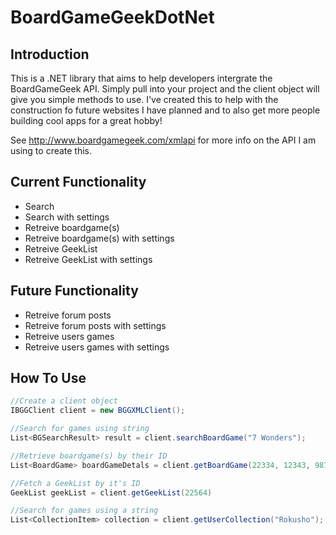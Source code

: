 BoardGameGeekDotNet
===================

Introduction
------------

This is a .NET library that aims to help developers intergrate the BoardGameGeek API.  Simply pull into your project and the client object will give you simple methods to use.  I've created this to help with the construction fo future websites I have planned and to also get more people building cool apps for a great hobby!

See http://www.boardgamegeek.com/xmlapi for more info on the API I am using to create this.

Current Functionality
---------------------

- Search
- Search with settings
- Retreive boardgame(s)
- Retreive boardgame(s) with settings
- Retreive GeekList
- Retreive GeekList with settings


Future Functionality
--------------------

- Retreive forum posts
- Retreive forum posts with settings
- Retreive users games
- Retreive users games with settings

How To Use
----------

```C#
//Create a client object
IBGGClient client = new BGGXMLClient();

//Search for games using string
List<BGSearchResult> result = client.searchBoardGame("7 Wonders");

//Retrieve boardgame(s) by their ID
List<BoardGame> boardGameDetals = client.getBoardGame(22334, 12343, 9873);

//Fetch a GeekList by it's ID
GeekList geekList = client.getGeekList(22564)

//Search for games using a string
List<CollectionItem> collection = client.getUserCollection("Rokusho");

```
